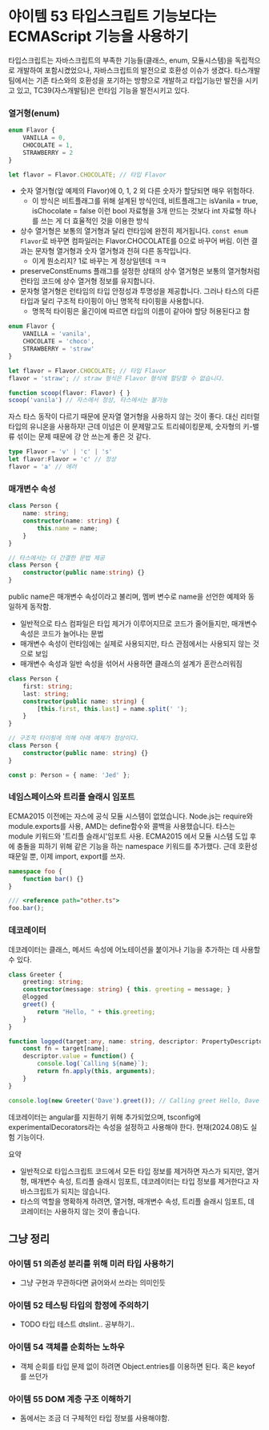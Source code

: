 # 야이템 53 타입스크립트 기능보다는 ECMAScript 기능을 사용하기

타입스크립트는 자바스크립트의 부족한 기능들(클래스, enum, 모듈시스템)을 독립적으로 개발하여 포함시켰었으나, 자바스크립트의 발전으로 호환성 이슈가 생겼다. 타스개발팀에서는 기존 타스와의 호환성을 포기하는 방향으로 개발하고 타입기능만 발전을 시키고 있고, TC39(자스개발팀)은 런타임 기능을 발전시키고 있다.

### 열거형(enum)

```ts
enum Flavor {
	VANILLA = 0,
	CHOCOLATE = 1,
	STRAWBERRY = 2
}

let flavor = Flavor.CHOCOLATE; // 타입 Flavor
```

* 숫자 열거형(앞 예제의 Flavor)에 0, 1, 2 외 다른 숫자가 할당되면 매우 위험하다.
  * 이 방식은 비트플래그를 위해 설계된 방식인데, 비트플래그는 isVanila = true, isChocolate = false 이런 bool 자료형을 3개 만드는 것보다 int 자료형 하나를 쓰는 게 더 효율적인 것을 이용한 방식
* 상수 열거형은 보통의 열거형과 달리 런타임에 완전히 제거됩니다. `const enum Flavor`로 바꾸면 컴파일러는 Flavor.CHOCOLATE를 0으로 바꾸어 버림. 이런 결과는 문자형 열거형과 숫자 열거형과 전혀 다른 동작입니다.
  * 이게 뭔소리지? 1로 바꾸는 게 정상일텐데 ㅋㅋ
* preserveConstEnums 플래그를 설정한 상태의 상수 열거형은 보통의 열거형처럼 런타임 코드에 상수 열거형 정보를 유지합니다.
* 문자형 열거형은 런타임의 타입 안정성과 투명성을 제공합니다. 그러나 타스의 다른 타입과 달리 구조적 타이핑이 아닌 명목적 타이핑을 사용합니다.
  * 명목적 타이핑은 옮긴이에 따르면 타입의 이름이 같아야 할당 허용된다고 함


```ts
enum Flavor {
	VANILLA = 'vanila',
	CHOCOLATE = 'choco',
	STRAWBERRY = 'straw'
}

let flavor = Flavor.CHOCOLATE; // 타입 Flavor
flavor = 'straw'; // straw 형식은 Flavor 형식에 할당할 수 없습니다.

function scoop(flavor: Flavor) { }
scoop('vanila') // 자스에서 정상, 타스에서는 불가능
```

자스 타스 동작이 다르기 때문에 문자열 열거형을 사용하지 않는 것이 좋다. 대신 리터럴 타입의 유니온을 사용하자!
근데 이넘은 이 문제말고도 트리쉐이킹문제, 숫자형의 키-밸류 섞이는 문제 때문에 걍 안 쓰는게 좋은 것 같다.

```ts
type Flavor = 'v' | 'c' | 's'
let flavor:Flavor = 'c' // 정상
flavor = 'a' // 에러
```

### 매개변수 속성

```ts
class Person {
	name: string;
	constructor(name: string) {
		this.name = name;
	}
}

// 타스에서는 더 간결한 문법 제공
class Person {
	constructor(public name:string) {}
}
```

public name은 매개변수 속성이라고 불리며, 멤버 변수로 name을 선언한 예제와 동일하게 동작함.

* 일반적으로 타스 컴파일은 타입 제거가 이루어지므로 코드가 줄어들지만, 매개변수 속성은 코드가 늘어나는 문법
* 매개변수 속성이 런타임에는 실제로 사용되지만, 타스 관점에서는 사용되지 않는 것으로 보임
* 매개변수 속성과 일반 속성을 섞어서 사용하면 클래스의 설계가 혼란스러워짐

```ts
class Person {
	first: string;
	last: string;
	constructor(public name: string) {
		[this.first, this.last] = name.split(' ');
	}
} 

// 구조적 타이핑에 의해 아래 예제가 정상이다.
class Person {
    constructor(public name: string) {}
}

const p: Person = { name: 'Jed' };
```

### 네임스페이스와 트리플 슬래시 임포트

ECMA2015 이전에는 자스에 공식 모듈 시스템이 없었습니다. Node.js는 require와 module.exports를 사용, AMD는 define함수와 콜백을 사용했습니다.
타스는 module 키워드와 '트리플 슬래시'임포트 사용. ECMA2015 에서 모듈 시스템 도입 후에 충돌을 피하기 위해 같은 기능을 하는 namespace 키워드를 추가했다.
근데 호환성 때문일 뿐, 이제 import, export를 쓰자.

```ts
namespace foo {
	function bar() {}
}

/// <reference path="other.ts">
foo.bar();
```

### 데코레이터

데코레이터는 클래스, 메서드 속성에 어노테이션을 붙이거나 기능을 추가하는 데 사용할 수 있다.

```ts
class Greeter {
	greeting: string;
	constructor(message: string) { this. greeting = message; }
	@logged
	greet() {
		return "Hello, " + this.greeting;
	}
}

function logged(target:any, name: string, descriptor: PropertyDescriptor) {
	const fn = target[name];
	descriptor.value = function() {
		console.log(`Calling ${name}`);
		return fn.apply(this, arguments);
	}
}

console.log(new Greeter('Dave').greet()); // Calling greet Hello, Dave
```

데코레이터는 angular를 지원하기 위해 추가되었으며, tsconfig에 experimentalDecorators라는 속성을 설정하고 사용해야 한다. 현재(2024.08)도 실험 기능이다.

요약

* 일반적으로 타입스크립트 코드에서 모든 타입 정보를 제거하면 자스가 되지만, 열거형, 매개변수 속성, 트리플 슬래시 임포트, 데코레이터는 타입 정보를 제거한다고 자바스크립트가 되지는 않습니다.
* 타스의 역할을 명확하게 하려면, 열거형, 매개변수 속성, 트리플 슬래시 임포트, 데코레이터는 사용하지 않는 것이 좋습니다.

## 그냥 정리

### 아이템 51 의존성 분리를 위해 미러 타입 사용하기

* 그냥 구현과 무관하다면 긁어와서 쓰라는 의미인듯

### 아이템 52 테스팅 타입의 함정에 주의하기

* TODO 타입 테스트 dtslint.. 공부하기..

### 아이템 54 객체를 순회하는 노하우

* 객체 순회를 타입 문제 없이 하려면 Object.entries를 이용하면 된다. 혹은 keyof를 쓰던가

### 아이템 55 DOM 계층 구조 이해하기

* 돔에서는 조금 더 구체적인 타입 정보를 사용해야함.
